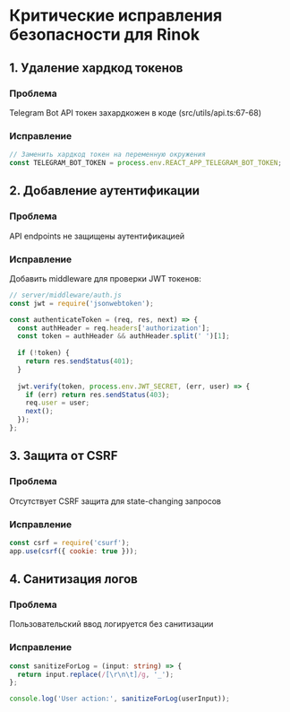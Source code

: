 # Критические исправления безопасности для Rinok

## 1. Удаление хардкод токенов

### Проблема
Telegram Bot API токен захардкожен в коде (src/utils/api.ts:67-68)

### Исправление
```typescript
// Заменить хардкод токен на переменную окружения
const TELEGRAM_BOT_TOKEN = process.env.REACT_APP_TELEGRAM_BOT_TOKEN;
```

## 2. Добавление аутентификации

### Проблема
API endpoints не защищены аутентификацией

### Исправление
Добавить middleware для проверки JWT токенов:
```javascript
// server/middleware/auth.js
const jwt = require('jsonwebtoken');

const authenticateToken = (req, res, next) => {
  const authHeader = req.headers['authorization'];
  const token = authHeader && authHeader.split(' ')[1];
  
  if (!token) {
    return res.sendStatus(401);
  }
  
  jwt.verify(token, process.env.JWT_SECRET, (err, user) => {
    if (err) return res.sendStatus(403);
    req.user = user;
    next();
  });
};
```

## 3. Защита от CSRF

### Проблема
Отсутствует CSRF защита для state-changing запросов

### Исправление
```javascript
const csrf = require('csurf');
app.use(csrf({ cookie: true }));
```

## 4. Санитизация логов

### Проблема
Пользовательский ввод логируется без санитизации

### Исправление
```typescript
const sanitizeForLog = (input: string) => {
  return input.replace(/[\r\n\t]/g, '_');
};

console.log('User action:', sanitizeForLog(userInput));
```